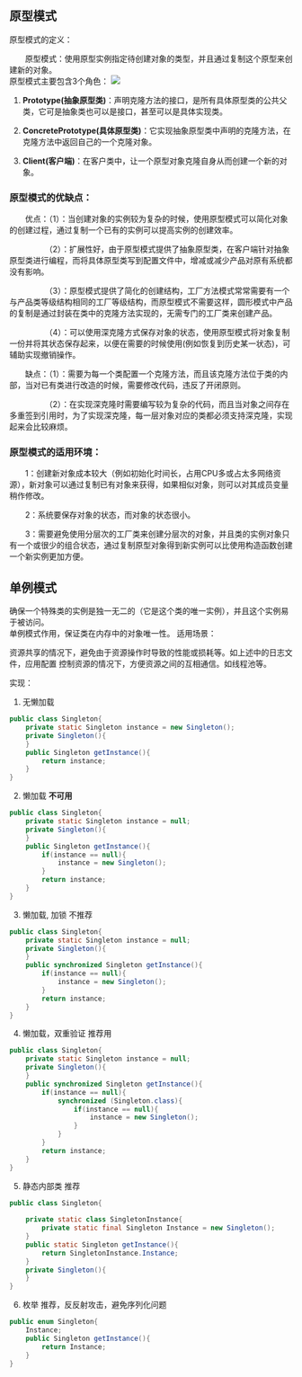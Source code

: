 ## 原型模式
原型模式的定义：

　　原型模式：使用原型实例指定待创建对象的类型，并且通过复制这个原型来创建新的对象。  
原型模式主要包含3个角色：
  <img src="http://yuml.me/diagram/nofunky/class/[Client|-prototype:Prototype;-copy:Prototype;|+Operation();]-1>[Prototype|;|+Clone():Prototype;],[Prototype]^[ConcretePrototypeA|;|+Clone():Prototype;],[Prototype]^[ConcretePrototypeB|;|+Clone():Prototype;]" >
1. **Prototype(抽象原型类)**：声明克隆方法的接口，是所有具体原型类的公共父类，它可是抽象类也可以是接口，甚至可以是具体实现类。

2. **ConcretePrototype(具体原型类)**：它实现抽象原型类中声明的克隆方法，在克隆方法中返回自己的一个克隆对象。

3. **Client(客户端)**：在客户类中，让一个原型对象克隆自身从而创建一个新的对象。

### 原型模式的优缺点：

　　优点：（1）：当创建对象的实例较为复杂的时候，使用原型模式可以简化对象的创建过程，通过复制一个已有的实例可以提高实例的创建效率。

　　　　　（2）：扩展性好，由于原型模式提供了抽象原型类，在客户端针对抽象原型类进行编程，而将具体原型类写到配置文件中，增减或减少产品对原有系统都没有影响。

　　　　　（3）：原型模式提供了简化的创建结构，工厂方法模式常常需要有一个与产品类等级结构相同的工厂等级结构，而原型模式不需要这样，圆形模式中产品的复制是通过封装在类中的克隆方法实现的，无需专门的工厂类来创建产品。

　　　　　（4）：可以使用深克隆方式保存对象的状态，使用原型模式将对象复制一份并将其状态保存起来，以便在需要的时候使用(例如恢复到历史某一状态)，可辅助实现撤销操作。

　　缺点：（1）：需要为每一个类配置一个克隆方法，而且该克隆方法位于类的内部，当对已有类进行改造的时候，需要修改代码，违反了开闭原则。

　　　　　（2）：在实现深克隆时需要编写较为复杂的代码，而且当对象之间存在多重签到引用时，为了实现深克隆，每一层对象对应的类都必须支持深克隆，实现起来会比较麻烦。

### 原型模式的适用环境：

　　1：创建新对象成本较大（例如初始化时间长，占用CPU多或占太多网络资源），新对象可以通过复制已有对象来获得，如果相似对象，则可以对其成员变量稍作修改。

　　2：系统要保存对象的状态，而对象的状态很小。

　　3：需要避免使用分层次的工厂类来创建分层次的对象，并且类的实例对象只有一个或很少的组合状态，通过复制原型对象得到新实例可以比使用构造函数创建一个新实例更加方便。

## 单例模式
确保一个特殊类的实例是独一无二的（它是这个类的唯一实例），并且这个实例易于被访问。  
单例模式作用，保证类在内存中的对象唯一性。 
适用场景：

资源共享的情况下，避免由于资源操作时导致的性能或损耗等。如上述中的日志文件，应用配置
控制资源的情况下，方便资源之间的互相通信。如线程池等。

实现：  
1. 无懒加载  
```java
public class Singleton{
    private static Singleton instance = new Singleton();
    private Singleton(){
    }
    public Singleton getInstance(){
        return instance;
    }
}
```
2. 懒加载 **不可用**
```java
public class Singleton{
    private static Singleton instance = null;
    private Singleton(){
    }
    public Singleton getInstance(){
        if(instance == null){
            instance = new Singleton();
        }
        return instance;
    }
}
```
3. 懒加载, 加锁  不推荐
```java
public class Singleton{
    private static Singleton instance = null;
    private Singleton(){
    }
    public synchronized Singleton getInstance(){
        if(instance == null){
            instance = new Singleton();
        }
        return instance;
    }
}
```
4. 懒加载，双重验证 推荐用
```java
public class Singleton{
    private static Singleton instance = null;
    private Singleton(){
    }
    public synchronized Singleton getInstance(){
        if(instance == null){
            synchronized (Singleton.class){
                if(instance == null){
                    instance = new Singleton();
                }
            }          
        }
        return instance;
    }
}
```
5. 静态内部类 推荐
```java
public class Singleton{
    
    private static class SingletonInstance{
        private static final Singleton Instance = new Singleton();
    }
    public static Singleton getInstance(){
        return SingletonInstance.Instance;
    }
    private Singleton(){
    }
}
```
6. 枚举  推荐，反反射攻击，避免序列化问题
```java
public enum Singleton{
    Instance;
    public Singleton getInstance(){
        return Instance;
    }
}
```